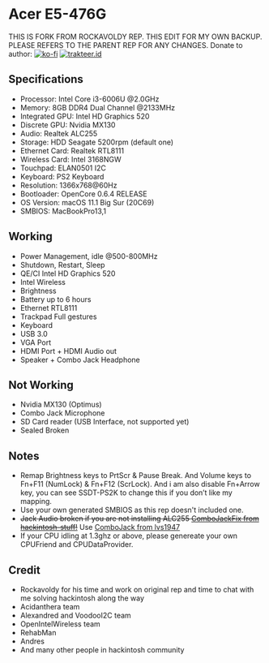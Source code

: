 # Acer E5-476G

THIS IS FORK FROM ROCKAVOLDY REP. THIS EDIT FOR MY OWN BACKUP. PLEASE REFERS TO THE PARENT REP FOR ANY CHANGES. 
Donate to author:
[![ko-fi](https://img.shields.io/badge/Ko--fi-rockavoldy-brightgreen?style=flat&logo=ko-fi)](https://ko-fi.com/rockavoldy)
[![trakteer.id](https://img.shields.io/badge/Trakteer.id-akhmad.id-brightgreen?style=flat&logo=ko-fi)](https://trakteer.id/akhmad.id)

## Specifications

- Processor: Intel Core i3-6006U @2.0GHz
- Memory: 8GB DDR4 Dual Channel @2133MHz
- Integrated GPU: Intel HD Graphics 520
- Discrete GPU: Nvidia MX130
- Audio: Realtek ALC255
- Storage: HDD Seagate 5200rpm (default one)
- Ethernet Card: Realtek RTL8111
- Wireless Card: Intel 3168NGW
- Touchpad: ELAN0501 I2C
- Keyboard: PS2 Keyboard
- Resolution: 1366x768@60Hz
- Bootloader: OpenCore 0.6.4 RELEASE
- OS Version: macOS 11.1 Big Sur (20C69)
- SMBIOS: MacBookPro13,1

## Working

- Power Management, idle @500-800MHz
- Shutdown, Restart, Sleep
- QE/CI Intel HD Graphics 520
- Intel Wireless
- Brightness
- Battery up to 6 hours
- Ethernet RTL8111
- Trackpad Full gestures
- Keyboard
- USB 3.0
- VGA Port
- HDMI Port + HDMI Audio out
- Speaker + Combo Jack Headphone

## Not Working

- Nvidia MX130 (Optimus)
- Combo Jack Microphone
- SD Card reader (USB Interface, not supported yet)
- Sealed Broken

## Notes
- Remap Brightness keys to PrtScr & Pause Break. And Volume keys to Fn+F11 (NumLock) & Fn+F12 (ScrLock). And i am also disable Fn+Arrow key, you can see SSDT-PS2K to change this if you don’t like my mapping.
- Use your own generated SMBIOS as this rep doesn't included one.
-  ~~Jack Audio broken if you are not installing ALC255 [ComboJackFix from hackintosh-stuff!](https://github.com/hackintosh-stuff/ComboJack)~~ Use [ComboJack from lvs1947](https://github.com/lvs1974/ComboJack)
- If your CPU idling at 1.3ghz or above, please genereate your own CPUFriend and CPUDataProvider.


## Credit

- Rockavoldy for his time and work on original rep and time to chat with me solving hackintosh along the way
- Acidanthera team
- Alexandred and VoodooI2C team
- OpenIntelWireless team
- RehabMan
- Andres
- And many other people in hackintosh community
